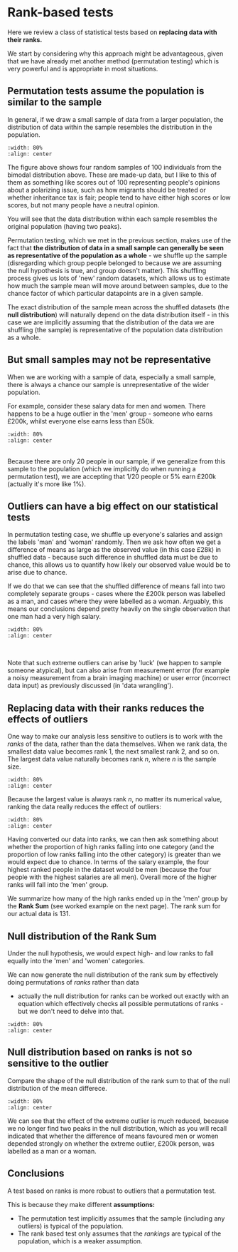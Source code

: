 # Rank-based tests

Here we review a class of statistical tests based on **replacing data with their ranks.** 

We start by considering why this approach might be advantageous, given that we have already met another method (permutation testing) which is very powerful and is appropriate in most situations.

## Permutation tests assume the population is similar to the sample

In general, if we draw a small sample of data from a larger population, the distribution of data within the sample resembles the distribution in the population.

```{image} https://raw.githubusercontent.com/jillxoreilly/StatsCourseBook_2024/main/images/MT_wk6_SampleVsPop.png
:width: 80%
:align: center
```

The figure above shows four random samples of 100 individuals from the bimodal distribution above. These are made-up data, but I like to this of them as something like scores out of 100 representing people's opinions about a polarizing issue, such as how migrants should be treated or whether inheritance tax is fair; people tend to have either high scores or low scores, but not many people have a neutral opinion.

You will see that the data distribution within each sample resembles the original population (having two peaks).

Permutation testing, which we met in the previous section, makes use of the fact that **the distribution of data in a small sample can generally be seen as representative of the population as a whole** - we shuffle up the sample (disregarding which group people belonged to because we are assuming the null hypothesis is true, and group doesn't matter). This shuffling process gives us lots of 'new' random datasets, which allows us to estimate how much the sample mean will move around between samples, due to the chance factor of which particular datapoints are in a given sample. 

The exact distribution of the sample mean across the shuffled datasets (the **null distribution**) will naturally depend on the data distribution itself - in this case we are implicitly assuming that the distribution of the data we are shuffling (the sample) is representative of the population data distribution as a whole.


## But small samples may not be representative

When we are working with a sample of data, especially a small sample, there is always a chance our sample is unrepresentative of the wider population.

For example, consider these salary data for men and women. There happens to be a huge outlier in the 'men' group - someone who earns £200k, whilst everyone else earns less than £50k.

```{image} https://raw.githubusercontent.com/jillxoreilly/StatsCourseBook_2024/main/images/MT_wk6_salaries.png
:width: 80%
:align: center
```

<br>
Because there are only 20 people in our sample, if we generalize from this sample to the population (which we implicitly do when running a permutation test), we are accepting that 1/20 people or 5% earn £200k (actually it's more like 1%).

## Outliers can have a big effect on our statistical tests

In permutation testing case, we shuffle up everyone's salaries and assign the labels 'man' and 'woman' randomly. Then we ask how often we get a difference of means as large as the observed value (in this case £28k) in shuffled data - because such difference in shuffled data must be due to chance, this allows us to quantify how likely our observed value would be to arise due to chance.

If we do that we can see that the shuffled difference of means fall into two completely separate groups - cases where the £200k person was labelled as a man, and cases where they were labelled as a woman. Arguably, this means our conclusions depend pretty heavily on the single observation that one man had a very high salary.

```{image} https://raw.githubusercontent.com/jillxoreilly/StatsCourseBook_2024/main/images/MT_wk6_permSalaries.png
:width: 80%
:align: center
```
<br>

Note that such extreme outliers can arise by 'luck' (we happen to sample someone atypical), but can also arise from measurement error (for example a noisy measurement from a brain imaging machine) or user error (incorrect data input) as previously discussed (in 'data wrangling').

## Replacing data with their ranks reduces the effects of outliers

One way to make our analysis less sensitive to outliers is to work with the *ranks* of the data, rather than the data themselves. When we rank data, the smallest data value becomes rank 1, the next smallest rank 2, and so on. The largest data value naturally becomes rank $n$, where $n$ is the sample size.

```{image} https://raw.githubusercontent.com/jillxoreilly/StatsCourseBook_2024/main/images/MT_wk6_rankings.png
:width: 80%
:align: center
```

Because the largest value is always rank $n$, no matter its numerical value, ranking the data really reduces the effect of outliers:

```{image} https://raw.githubusercontent.com/jillxoreilly/StatsCourseBook_2024/main/images/MT_wk6_MeanMedian.png
:width: 80%
:align: center
```

Having converted our data into ranks, we can then ask something about whether the proportion of high ranks falling into one category (and the proportion of low ranks falling into the other category) is greater than we would expect due to chance. In terms of the salary example, the four highest ranked people in the dataset would be men (because the four people with the highest salaries are all men). Overall more of the higher ranks will fall into the 'men' group.

We summarize how many of the high ranks ended up in the 'men' group by the **Rank Sum** (see worked example on the next page). The rank sum for our actual data is 131. 

## Null distribution of the Rank Sum

Under the null hypothesis, we would expect high- and low ranks to fall equally into the 'men' and 'women' categories.

We can now generate the null distribution of the rank sum by effectively doing permutations of *ranks* rather than data 
   * actually the null distribution for ranks can be worked out exactly with an equation which effectively checks all possible permutations of ranks - but we don't need to delve into that.
    
```{image} https://raw.githubusercontent.com/jillxoreilly/StatsCourseBook_2024/main/images/MT_wk6_nullRanksum.png
:width: 80%
:align: center
```

## Null distribution based on ranks is not so sensitive to the outlier

Compare the shape of the null distribution of the rank sum to that of the null distribution of the mean differece. 

```{image} https://raw.githubusercontent.com/jillxoreilly/StatsCourseBook_2024/main/images/MT_wk6_comparedist.png
:width: 80%
:align: center
```


We can see that the effect of the extreme outlier is much reduced, because we no longer find two peaks in the null distribution, which as you will recall indicated that whether the difference of means favoured men or women depended strongly on whether the extreme outlier, £200k person, was labelled as a man or a woman.

## Conclusions

A test based on ranks is more robust to outliers that a permutation test. 

This is because they make different **assumptions:** 
* The permutation test implicitly assumes that the sample (including any outliers) is typical of the population. 
* The rank based test only assumes that the *rankings* are typical of the population, which is a weaker assumption.
